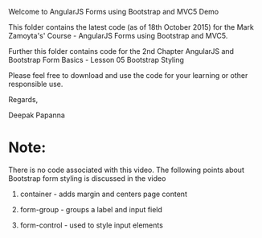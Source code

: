Welcome to AngularJS Forms using Bootstrap and MVC5 Demo

This folder contains the latest code (as of 18th October 2015) for the Mark Zamoyta's' Course - AngularJS Forms using Bootstrap and MVC5.

Further this folder contains code for the 2nd Chapter AngularJS and Bootstrap Form Basics - Lesson 05 Bootstrap Styling 

Please feel free to download and use the code for your learning or other responsible use.


Regards, 

Deepak Papanna

Note:
===========

There is no code associated with this video.  The following points about Bootstrap form styling is discussed in the video

1. container - adds margin and centers page content

2. form-group - groups a label and input field

3. form-control - used to style input elements
